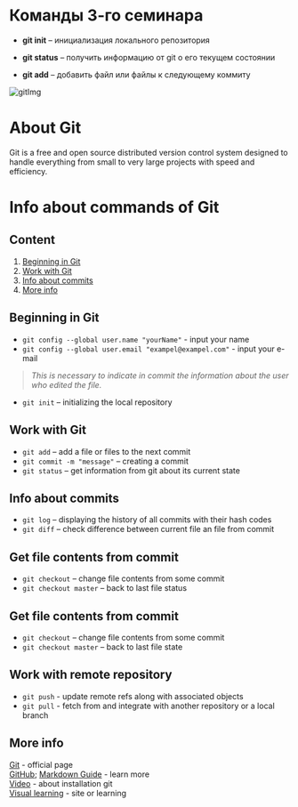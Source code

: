 # Команды 3-го семинара 

* **git init** – инициализация локального репозитория

* **git status** – получить информацию от git о его текущем состоянии

* **git add** – добавить файл или файлы к следующему коммиту
<Links>

[GitHub]: https://gist.github.com/Jekins/2bf2d0638163f1294637
[Markdown Guide]: https://www.markdownguide.org/basic-syntax/
[Git]: https://git-scm.com/
[Video]: (https://boosty.to/ksergeyru/posts/35a120e5-3219-44c4-9448-e2cc26b4325a)
[Visual learning]: (https://learngitbranching.js.org/?locale=ru_RU)

<Link for table of Content >

[Beginning in Git]:#Beginning-in-Git
[Work with Git]:#Work-with-Git
[Info about commits]:#Info-about-commits
[More info]:#More-info

![gitImg](https://fuzeservers.ru/wp-content/uploads/3/0/c/30c29ce4cc08523ecc6e1f205bc207d0.jpeg "Git")

# About Git
Git is a free and open source distributed version control system designed to handle everything from small to very large projects with speed and efficiency. 


# Info about commands  of Git
## Content
1. [Beginning in Git]
2. [Work with Git]
3. [Info about commits]
4. [More info]

## Beginning in Git
* `git config --global user.name "yourName"` - input your name
* `git config --global user.email "exampel@exampel.com"` - input your e-mail
>*This is necessary to indicate in commit the information about the user who edited the file.*
* `git init` – initializing the local repository

## Work with Git
* `git add` – add a file or files to the next commit
* `git commit -m "message"` – creating a commit
* `git status` – get information from git about its current state

## Info about commits
* `git log` – displaying the history of all commits with their hash codes
* `git diff` – check difference between current file an file from commit

## Get file contents from commit

* `git checkout` – change file contents from some commit
* `git checkout master` – back to last file status

## Get file contents from commit
* `git checkout` – change file contents from some commit
* `git checkout master` – back to last file state


## Work with remote repository

* `git push` - update remote refs along with associated objects
* `git pull` - fetch from and integrate with another repository or a local branch

## More info
[Git] - official page  
[GitHub]; [Markdown Guide] - learn more  
[Video] - about installation git  
[Visual learning] - site or learning
